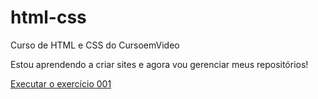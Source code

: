 # html-css
 Curso de HTML e CSS do CursoemVideo

 Estou aprendendo a criar sites e agora vou gerenciar meus repositórios!

<a href="https://fabriciorfernandes.github.io/html-css/exercicios/ex001/index.html">Executar o exercício 001</a>
